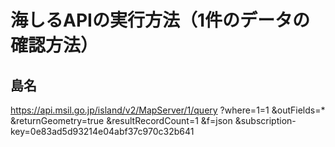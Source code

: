 # 海しるAPIの実行方法（1件のデータの確認方法）
## 島名
https://api.msil.go.jp/island/v2/MapServer/1/query
 ?where=1=1
 &outFields=*
 &returnGeometry=true
 &resultRecordCount=1
 &f=json
 &subscription-key=0e83ad5d93214e04abf37c970c32b641

